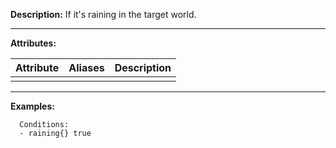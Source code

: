 **Description:** If it's raining in the target world.

---

**Attributes:**

| Attribute | Aliases        | Description               |
| --------- | -------------  | ------------------------- |
| | | |

---

**Examples:**

```
  Conditions:
  - raining{} true
```